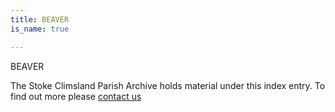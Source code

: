 ```yaml
---
title: BEAVER
is_name: true

---
```


BEAVER


The Stoke Climsland Parish Archive holds material under this index entry. To find out more please [contact us](/contact/)
